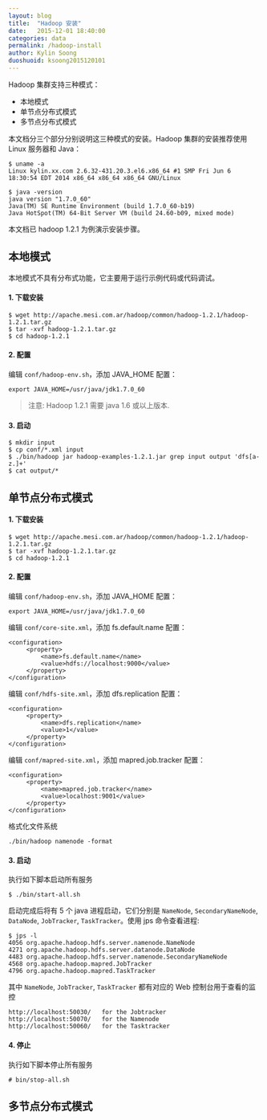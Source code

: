 ```yaml
---
layout: blog
title:  "Hadoop 安装"
date:   2015-12-01 18:40:00
categories: data
permalink: /hadoop-install
author: Kylin Soong
duoshuoid: ksoong2015120101
---
```


Hadoop 集群支持三种模式：

* 本地模式
* 单节点分布式模式
* 多节点分布式模式

本文档分三个部分分别说明这三种模式的安装。Hadoop 集群的安装推荐使用 Linux 服务器和 Java：

~~~
$ uname -a
Linux kylin.xx.com 2.6.32-431.20.3.el6.x86_64 #1 SMP Fri Jun 6 18:30:54 EDT 2014 x86_64 x86_64 x86_64 GNU/Linux

$ java -version
java version "1.7.0_60"
Java(TM) SE Runtime Environment (build 1.7.0_60-b19)
Java HotSpot(TM) 64-Bit Server VM (build 24.60-b09, mixed mode)
~~~

本文档已 hadoop 1.2.1 为例演示安装步骤。

## 本地模式

本地模式不具有分布式功能，它主要用于运行示例代码或代码调试。

#### 1. 下载安装

~~~
$ wget http://apache.mesi.com.ar/hadoop/common/hadoop-1.2.1/hadoop-1.2.1.tar.gz
$ tar -xvf hadoop-1.2.1.tar.gz
$ cd hadoop-1.2.1
~~~

#### 2. 配置

编辑 `conf/hadoop-env.sh`，添加 JAVA_HOME 配置：

~~~
export JAVA_HOME=/usr/java/jdk1.7.0_60
~~~

> 注意: Hadoop 1.2.1 需要 java 1.6 或以上版本.

#### 3. 启动

~~~
$ mkdir input 
$ cp conf/*.xml input 
$ ./bin/hadoop jar hadoop-examples-1.2.1.jar grep input output 'dfs[a-z.]+'
$ cat output/*
~~~


## 单节点分布式模式

#### 1. 下载安装

~~~
$ wget http://apache.mesi.com.ar/hadoop/common/hadoop-1.2.1/hadoop-1.2.1.tar.gz
$ tar -xvf hadoop-1.2.1.tar.gz
$ cd hadoop-1.2.1
~~~

#### 2. 配置

编辑 `conf/hadoop-env.sh`，添加 JAVA_HOME 配置：

~~~
export JAVA_HOME=/usr/java/jdk1.7.0_60
~~~

编辑 `conf/core-site.xml`，添加 fs.default.name 配置：

~~~
<configuration>
     <property>
         <name>fs.default.name</name>
         <value>hdfs://localhost:9000</value>
     </property>
</configuration>
~~~

编辑 `conf/hdfs-site.xml`，添加 dfs.replication 配置：

~~~
<configuration>
     <property>
         <name>dfs.replication</name>
         <value>1</value>
     </property>
</configuration>
~~~

编辑 `conf/mapred-site.xml`，添加 mapred.job.tracker 配置：

~~~
<configuration>
     <property>
         <name>mapred.job.tracker</name>
         <value>localhost:9001</value>
     </property>
</configuration>
~~~

格式化文件系统

~~~
./bin/hadoop namenode -format
~~~

#### 3. 启动

执行如下脚本启动所有服务

~~~
$ ./bin/start-all.sh
~~~

启动完成后将有 5 个 java 进程启动，它们分别是 `NameNode`, `SecondaryNameNode`, `DataNode`, `JobTracker`, `TaskTracker`。使用 jps 命令查看进程:

~~~
$ jps -l
4056 org.apache.hadoop.hdfs.server.namenode.NameNode
4271 org.apache.hadoop.hdfs.server.datanode.DataNode
4483 org.apache.hadoop.hdfs.server.namenode.SecondaryNameNode
4568 org.apache.hadoop.mapred.JobTracker
4796 org.apache.hadoop.mapred.TaskTracker
~~~

其中 `NameNode`, `JobTracker`, `TaskTracker` 都有对应的 Web 控制台用于查看的监控

~~~
http://localhost:50030/   for the Jobtracker
http://localhost:50070/   for the Namenode
http://localhost:50060/   for the Tasktracker
~~~

#### 4. 停止

执行如下脚本停止所有服务

~~~
# bin/stop-all.sh
~~~

## 多节点分布式模式


